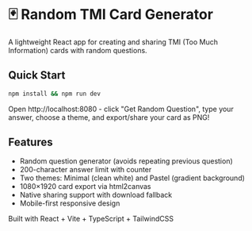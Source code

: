 # 🃏 Random TMI Card Generator

A lightweight React app for creating and sharing TMI (Too Much Information) cards with random questions.

## Quick Start

```bash
npm install && npm run dev
```

Open http://localhost:8080 - click "Get Random Question", type your answer, choose a theme, and export/share your card as PNG!

## Features

- Random question generator (avoids repeating previous question)
- 200-character answer limit with counter
- Two themes: Minimal (clean white) and Pastel (gradient background)
- 1080×1920 card export via html2canvas
- Native sharing support with download fallback
- Mobile-first responsive design

Built with React + Vite + TypeScript + TailwindCSS